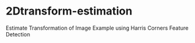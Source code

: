 # 2Dtransform-estimation
Estimate Transformation of Image Example using Harris Corners Feature Detection
